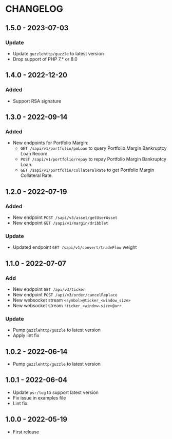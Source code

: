 # CHANGELOG

## 1.5.0 - 2023-07-03

### Update
- Update `guzzlehttp/guzzle` to latest version
- Drop support of PHP 7.* or 8.0

## 1.4.0 - 2022-12-20

### Added
- Support RSA signature

## 1.3.0 - 2022-09-14

### Added

- New endpoints for Portfolio Margin:
  - `GET /sapi/v1/portfolio/pmLoan` to query Portfolio Margin Bankruptcy Loan Record.
  - `POST /sapi/v1/portfolio/repay` to repay Portfolio Margin Bankruptcy Loan.
  - `GET /sapi/v1/portfolio/collateralRate` to get Portfolio Margin Collateral Rate.

## 1.2.0 - 2022-07-19

### Added

- New endpoint `POST /sapi/v3/asset/getUserAsset`
- New endpoint `GET /sapi/v1/margin/dribblet`

### Update

- Updated endpoint `GET /sapi/v1/convert/tradeFlow` weight

## 1.1.0 - 2022-07-07

### Add

- New endpoint `GET /api/v3/ticker`
- New endpoint `POST /api/v3/order/cancelReplace`
- New websocket stream `<symbol>@ticker_<window_size>`
- New websocket stream `!ticker_<window-size>@arr`

### Update

- Pump `guzzlehttp/guzzle` to latest version
- Apply lint fix

## 1.0.2 - 2022-06-14
- Pump `guzzlehttp/guzzle` to latest version

## 1.0.1 - 2022-06-04
- Update `psr/log` to support latest version
- Fix issue in examples file
- Lint fix

## 1.0.0 - 2022-05-19
- First release
